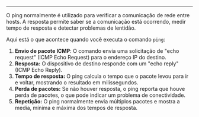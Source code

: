 
---

O ping normalmente é utilizado para verificar a comunicação de rede entre hosts. A resposta permite saber se a comunicação está ocorrendo, medir tempo de resposta e detectar problemas de lentidão.

Aqui está o que acontece quando você executa o comando ``ping``: 

1. **Envio de pacote ICMP**: O comando envia uma solicitação de "echo request" (ICMP Echo Request) para o endereço IP do destino.
2. **Resposta:** O dispositivo de destino responde com um "echo reply" (ICMP Echo Reply).
3. **Tempo de resposta:** O ping calcula o tempo que o pacote levou para ir e voltar, mostrando o resultado em milissegundos.
4. **Perda de pacotes:** Se não houver resposta, o ping reporta que houve perda de pacotes, o que pode indicar um problema de conectividade. 
5. **Repetição:** O ping normalmente envia múltiplos pacotes e mostra a media, mínima e máxima dos tempos de resposta.
